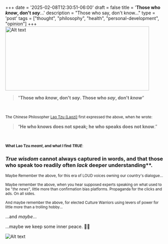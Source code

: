 +++
date = '2025-02-08T12:30:51-06:00'
draft = false
title = '**Those who *know*, don&#39;t *say***...'
description = "Those who say, don't know..."
type = 'post'
tags = ["thought", "philosophy", "health", "personal-development", "opinion"]
+++
<img src="https://julianwest.me/Blog/posts/images/talking_heads.jpg" alt="Alt text" width="450" height="200"> <br />

> "**Those who *know*, don't *say*.  Those who *say*, don't *know***"

<br />

<small> The Chinese Philosopher [Lao Tzu (Laozi)](https://en.wikipedia.org/wiki/Laozi) first expressed the above, when he wrote:  </small> <br />

> “**He who knows does not speak; he who speaks does not know**.” 

<br />

<small> **What Lao Tzu *meant*, and what I find *TRUE***: </small> <br />

### *True wisdom* cannot always captured in words, and that those who speak too readily often *lack* deeper understanding**.

<small> Maybe Remember the above, for this era of LOUD voices owning our country's dialogue... </small> <br />

<small> Maybe remember the above, when you hear supposed experts speaking on what used to be "*the news*", little more than confirmation bias platforms. Propaganda for the clicks and ads.  On all sides. </small> <br />  

<small> And maybe remember the above, for elected Culture Warriors using levers of power for little more than a trolling hobby...  </small> <br />

...and *maybe*...

...maybe we keep some inner peace. 🙏🏻 <br />

![Alt text](https://julianwest.me/Blog/posts/images/inner-peace-noise.jpg)